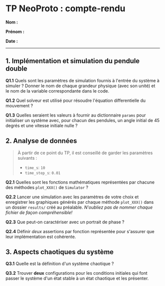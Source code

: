 # TP NeoProto : compte-rendu

**Nom :** 

**Prénom :** 

**Date :** 

---

## 1. Implémentation et simulation du pendule double

**Q1.1** Quels sont les paramètres de simulation fournis à l'entrée du système à simuler ?
Donner le nom de chaque grandeur physique (avec son unité) et le nom de la variable correspondante dans le code.

**Q1.2** Quel solveur est utilisé pour résoudre l'équation differentielle du mouvement ?

**Q1.3** Quelles seraient les valeurs à fournir au dictionnaire `params` pour initialiser un système avec, pour chacun des pendules, un angle initial de 45 degrés et une vitesse initiale nulle ?

## 2. Analyse de données

> À partir de ce point du TP, il est conseillé de garder les paramètres suivants :
> - `time_s`: `10`
> - `time_step_s`: `0.01`

**Q2.1** Quelles sont les fonctions mathématiques représentées par chacune des méthodes `plot_XXX()` de `Simulator` ?

**Q2.2** Lancer une simulation avec les paramètres de votre choix et enregistrer les graphiques générés par chaque méthode `plot_XXX()` dans un dossier `results/` créé au préalable.
_N'oubliez pas de nommer chaque fichier de façon compréhensible!_

**Q2.3** Que peut-on caractériser avec un portrait de phase ?

**Q2.4** Définir _deux_ assertions par fonction représentée pour s'assurer que leur implémentation est cohérente.

## 3. Aspects chaotiques du système

**Q3.1** Quelle est la définition d'un système chaotique ?

**Q3.2** Trouver **deux** configurations pour les conditions initiales qui font passer le système d'un état stable à un état chaotique et les présenter.
